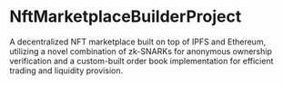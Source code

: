 # NftMarketplaceBuilderProject
A decentralized NFT marketplace built on top of IPFS and Ethereum, utilizing a novel combination of zk-SNARKs for anonymous ownership verification and a custom-built order book implementation for efficient trading and liquidity provision.
